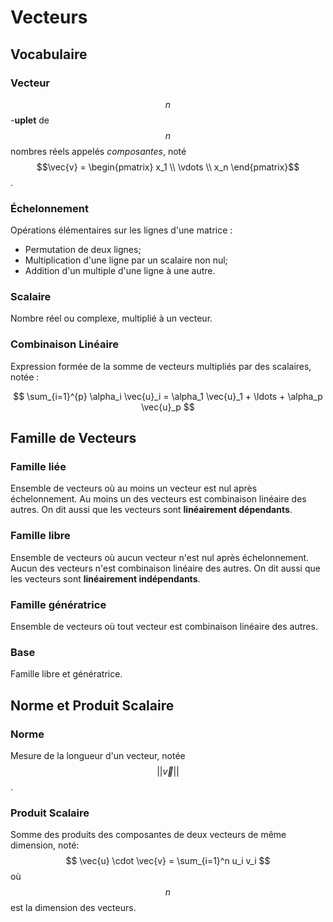 # Vecteurs

## Vocabulaire

### Vecteur

$$n$$-**uplet** de $$n$$ nombres réels appelés *composantes*, noté $$\vec{v} =
\begin{pmatrix} x_1 \\ \vdots \\ x_n \end{pmatrix}$$.

### Échelonnement

Opérations élémentaires sur les lignes d'une matrice :

- Permutation de deux lignes;
- Multiplication d'une ligne par un scalaire non nul;
- Addition d'un multiple d'une ligne à une autre.

### Scalaire

Nombre réel ou complexe, multiplié à un vecteur.

### Combinaison Linéaire

Expression formée de la somme de vecteurs multipliés par des scalaires, notée :

$$
\sum_{i=1}^{p} \alpha_i \vec{u}_i = \alpha_1 \vec{u}_1 + \ldots + \alpha_p
\vec{u}_p
$$

## Famille de Vecteurs

### Famille liée

Ensemble de vecteurs où au moins un vecteur est nul après échelonnement.
Au moins un des vecteurs est combinaison linéaire des autres.
On dit aussi que les vecteurs sont **linéairement dépendants**.

### Famille libre

Ensemble de vecteurs où aucun vecteur n'est nul après échelonnement.
Aucun des vecteurs n'est combinaison linéaire des autres.
On dit aussi que les vecteurs sont **linéairement indépendants**.

### Famille génératrice

Ensemble de vecteurs où tout vecteur est combinaison linéaire des autres.

### Base

Famille libre et génératrice.

## Norme et Produit Scalaire

### Norme

Mesure de la longueur d'un vecteur, notée
$$||\vec{v}||$$.

### Produit Scalaire

Somme des produits des composantes de deux vecteurs de même dimension,
noté:
$$
\vec{u} \cdot \vec{v} = \sum_{i=1}^n u_i v_i
$$
où $$n$$ est la dimension des vecteurs.
